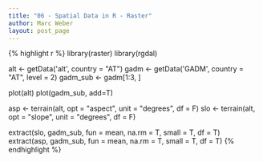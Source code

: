 ```yaml
---
title: "06 - Spatial Data in R - Raster"
author: Marc Weber
layout: post_page
---
```



{% highlight r %}
library(raster)
library(rgdal)

alt <- getData('alt', country = "AT")
gadm <- getData('GADM', country = "AT", level = 2)
gadm_sub <- gadm[1:3, ]

plot(alt)
plot(gadm_sub, add=T)

asp <- terrain(alt, opt = "aspect", unit = "degrees", df = F)
slo <- terrain(alt, opt = "slope", unit = "degrees", df = F)

extract(slo, gadm_sub, fun = mean, na.rm = T, small = T, df = T)
extract(asp, gadm_sub, fun = mean, na.rm = T, small = T, df = T)
{% endhighlight %}

